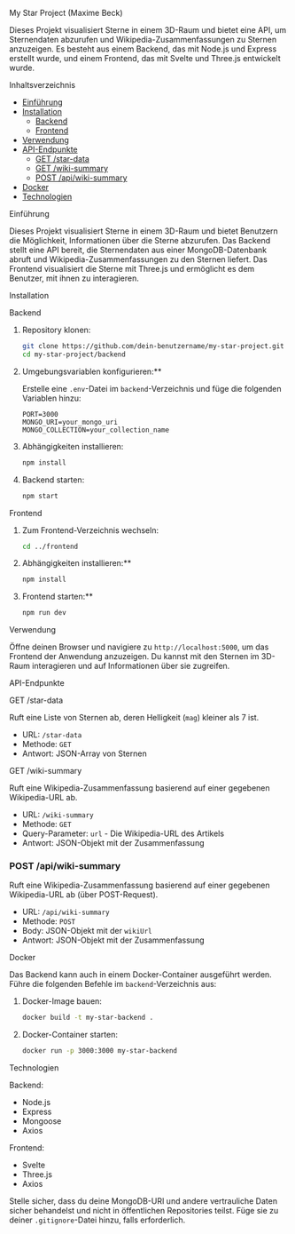 My Star Project (Maxime Beck)

Dieses Projekt visualisiert Sterne in einem 3D-Raum und bietet eine API, um Sternendaten abzurufen und Wikipedia-Zusammenfassungen zu Sternen anzuzeigen. Es besteht aus einem Backend, das mit Node.js und Express erstellt wurde, und einem Frontend, das mit Svelte und Three.js entwickelt wurde.

Inhaltsverzeichnis

- [Einführung](#einführung)
- [Installation](#installation)
  - [Backend](#backend)
  - [Frontend](#frontend)
- [Verwendung](#verwendung)
- [API-Endpunkte](#api-endpunkte)
  - [GET /star-data](#get-star-data)
  - [GET /wiki-summary](#get-wiki-summary)
  - [POST /api/wiki-summary](#post-apiwiki-summary)
- [Docker](#docker)
- [Technologien](#technologien)

Einführung

Dieses Projekt visualisiert Sterne in einem 3D-Raum und bietet Benutzern die Möglichkeit, Informationen über die Sterne abzurufen. Das Backend stellt eine API bereit, die Sternendaten aus einer MongoDB-Datenbank abruft und Wikipedia-Zusammenfassungen zu den Sternen liefert. Das Frontend visualisiert die Sterne mit Three.js und ermöglicht es dem Benutzer, mit ihnen zu interagieren.

Installation

Backend

1. Repository klonen:

   ```bash
   git clone https://github.com/dein-benutzername/my-star-project.git
   cd my-star-project/backend
   ```

2. Umgebungsvariablen konfigurieren:**

   Erstelle eine `.env`-Datei im `backend`-Verzeichnis und füge die folgenden Variablen hinzu:

   ```plaintext
   PORT=3000
   MONGO_URI=your_mongo_uri
   MONGO_COLLECTION=your_collection_name
   ```

3. Abhängigkeiten installieren:

   ```bash
   npm install
   ```

4. Backend starten:

   ```bash
   npm start
   ```

Frontend

1. Zum Frontend-Verzeichnis wechseln:

   ```bash
   cd ../frontend
   ```

2. Abhängigkeiten installieren:**

   ```bash
   npm install
   ```

3. Frontend starten:**

   ```bash
   npm run dev
   ```

Verwendung

Öffne deinen Browser und navigiere zu `http://localhost:5000`, um das Frontend der Anwendung anzuzeigen. Du kannst mit den Sternen im 3D-Raum interagieren und auf Informationen über sie zugreifen.

API-Endpunkte

GET /star-data

Ruft eine Liste von Sternen ab, deren Helligkeit (`mag`) kleiner als 7 ist.

- URL: `/star-data`
- Methode: `GET`
- Antwort: JSON-Array von Sternen

GET /wiki-summary

Ruft eine Wikipedia-Zusammenfassung basierend auf einer gegebenen Wikipedia-URL ab.

- URL: `/wiki-summary`
- Methode: `GET`
- Query-Parameter: `url` - Die Wikipedia-URL des Artikels
- Antwort: JSON-Objekt mit der Zusammenfassung

### POST /api/wiki-summary

Ruft eine Wikipedia-Zusammenfassung basierend auf einer gegebenen Wikipedia-URL ab (über POST-Request).

- URL: `/api/wiki-summary`
- Methode: `POST`
- Body: JSON-Objekt mit der `wikiUrl`
- Antwort: JSON-Objekt mit der Zusammenfassung

Docker

Das Backend kann auch in einem Docker-Container ausgeführt werden. Führe die folgenden Befehle im `backend`-Verzeichnis aus:

1. Docker-Image bauen:

   ```bash
   docker build -t my-star-backend .
   ```

2. Docker-Container starten:

   ```bash
   docker run -p 3000:3000 my-star-backend
   ```

Technologien

Backend:
  - Node.js
  - Express
  - Mongoose
  - Axios

Frontend:
  - Svelte
  - Three.js
  - Axios



Stelle sicher, dass du deine MongoDB-URI und andere vertrauliche Daten sicher behandelst und nicht in öffentlichen Repositories teilst. Füge sie zu deiner `.gitignore`-Datei hinzu, falls erforderlich.
